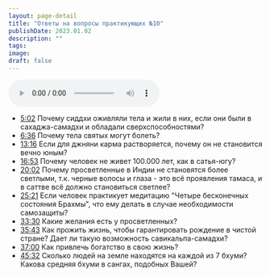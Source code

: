 ```yaml
---
layout: page-detail
title: "Ответы на вопросы практикующих №10"
publishDate: 2023.01.02
description: ""
tags:
image:
draft: false
---
```


<audio title="2023.01.02 - Ответы на вопросы практикующих №10.mp3" src="https://filer-api.advayta.org/v1.0/public/files/72958" controls=""></audio>

* [5:02](https://www.youtube.com/watch?v=Aami6I%5FzOtg&t=302s) Почему сиддхи оживляли тела и жили в них, если они были в сахаджа-самадхи и обладали сверхспособностями?
* [6:36](https://www.youtube.com/watch?v=Aami6I%5FzOtg&t=396s) Почему тела святых могут болеть?
* [13:16](https://www.youtube.com/watch?v=Aami6I%5FzOtg&t=796s) Если для джняни карма растворяется, почему он не становится вечно юным?
* [16:53](https://www.youtube.com/watch?v=Aami6I%5FzOtg&t=1013s) Почему человек не живет 100.000 лет, как в сатья-югу?
* [20:02](https://www.youtube.com/watch?v=Aami6I%5FzOtg&t=1202s) Почему просветленные в Индии не становятся более светлыми, т.к. черные волосы и глаза - это всё проявления тамаса, и в саттве всё должно становиться светлее?
* [25:21](https://www.youtube.com/watch?v=Aami6I%5FzOtg&t=1521s) Если человек практикует медитацию "Четыре бесконечных состояния Брахмы", что ему делать в случае необходимости самозащиты?
* [33:30](https://www.youtube.com/watch?v=Aami6I%5FzOtg&t=2010s) Какие желания есть у просветленных?
* [35:43](https://www.youtube.com/watch?v=Aami6I%5FzOtg&t=2143s) Как прожить жизнь, чтобы гарантировать рождение в чистой стране? Дает ли такую возможность савикальпа-самадхи?
* [37:00](https://www.youtube.com/watch?v=Aami6I%5FzOtg&t=2220s) Как привлечь богатство в свою жизнь?
* [45:32](https://www.youtube.com/watch?v=Aami6I%5FzOtg&t=2732s) Сколько людей на земле находятся на каждой из 7 бхуми? Какова средняя бхуми в сангах, подобных Вашей?

  
